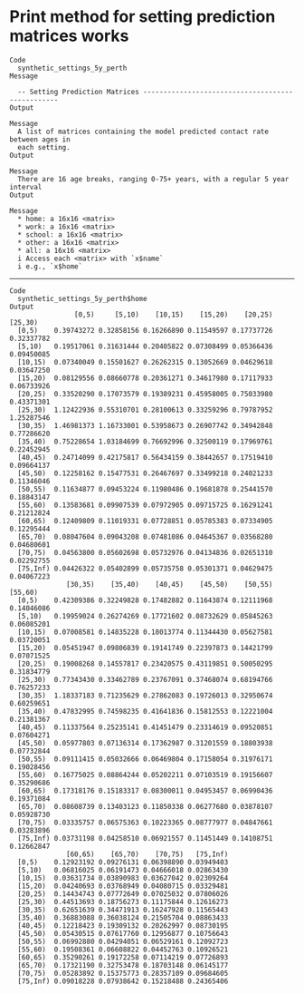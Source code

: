 # Print method for setting prediction matrices works

    Code
      synthetic_settings_5y_perth
    Message
      
      -- Setting Prediction Matrices -------------------------------------------------
    Output
      
    Message
      A list of matrices containing the model predicted contact rate between ages in
      each setting.
    Output
      
    Message
      There are 16 age breaks, ranging 0-75+ years, with a regular 5 year interval
    Output
      
    Message
      * home: a 16x16 <matrix>
      * work: a 16x16 <matrix>
      * school: a 16x16 <matrix>
      * other: a 16x16 <matrix>
      * all: a 16x16 <matrix>
      i Access each <matrix> with `x$name`
      i e.g., `x$home`

---

    Code
      synthetic_settings_5y_perth$home
    Output
                    [0,5)     [5,10)    [10,15)    [15,20)    [20,25)    [25,30)
      [0,5)    0.39743272 0.32858156 0.16266890 0.11549597 0.17737726 0.32337782
      [5,10)   0.19517061 0.31631444 0.20405822 0.07308499 0.05366436 0.09450085
      [10,15)  0.07340049 0.15501627 0.26262315 0.13052669 0.04629618 0.03647250
      [15,20)  0.08129556 0.08660778 0.20361271 0.34617980 0.17117933 0.06733926
      [20,25)  0.33520290 0.17073579 0.19389231 0.45958005 0.75033980 0.43371301
      [25,30)  1.12422936 0.55310701 0.28100613 0.33259296 0.79787952 1.25287546
      [30,35)  1.46981373 1.16733001 0.53958673 0.26907742 0.34942848 0.77286620
      [35,40)  0.75228654 1.03184699 0.76692996 0.32500119 0.17969761 0.22452945
      [40,45)  0.24714099 0.42175817 0.56434159 0.38442657 0.17519410 0.09664137
      [45,50)  0.12258162 0.15477531 0.26467697 0.33499218 0.24021233 0.11346046
      [50,55)  0.11634877 0.09453224 0.11980486 0.19681878 0.25441570 0.18843147
      [55,60)  0.13583681 0.09907539 0.07972905 0.09715725 0.16291241 0.21212824
      [60,65)  0.12409809 0.11019331 0.07728851 0.05785383 0.07334905 0.12295444
      [65,70)  0.08047604 0.09043208 0.07481086 0.04645367 0.03568280 0.04680601
      [70,75)  0.04563800 0.05602698 0.05732976 0.04134836 0.02651310 0.02292755
      [75,Inf) 0.04426322 0.05402899 0.05735758 0.05301371 0.04629475 0.04067223
                  [30,35)    [35,40)    [40,45)    [45,50)    [50,55)    [55,60)
      [0,5)    0.42309386 0.32249828 0.17482882 0.11643874 0.12111968 0.14046086
      [5,10)   0.19959024 0.26274269 0.17721602 0.08732629 0.05845263 0.06085201
      [10,15)  0.07008581 0.14835228 0.18013774 0.11344430 0.05627581 0.03720051
      [15,20)  0.05451947 0.09806839 0.19141749 0.22397873 0.14421799 0.07071525
      [20,25)  0.19008268 0.14557817 0.23420575 0.43119851 0.50050295 0.31834779
      [25,30)  0.77343430 0.33462789 0.23767091 0.37468074 0.68194766 0.76257233
      [30,35)  1.18337183 0.71235629 0.27862083 0.19726013 0.32950674 0.60259651
      [35,40)  0.47832995 0.74598235 0.41641836 0.15812553 0.12221004 0.21381367
      [40,45)  0.11337564 0.25235141 0.41451479 0.23314619 0.09520851 0.07604271
      [45,50)  0.05977803 0.07136314 0.17362987 0.31201559 0.18803938 0.07732844
      [50,55)  0.09111415 0.05032666 0.06469804 0.17158054 0.31976171 0.19028456
      [55,60)  0.16775025 0.08864244 0.05202211 0.07103519 0.19156607 0.35290686
      [60,65)  0.17318176 0.15183317 0.08300011 0.04953457 0.06990436 0.19371084
      [65,70)  0.08608739 0.13403123 0.11850338 0.06277680 0.03878107 0.05928730
      [70,75)  0.03335757 0.06575363 0.10223365 0.08777977 0.04847661 0.03283896
      [75,Inf) 0.03731198 0.04258510 0.06921557 0.11451449 0.14108751 0.12662847
                  [60,65)    [65,70)    [70,75)   [75,Inf)
      [0,5)    0.12923192 0.09276131 0.06398890 0.03949403
      [5,10)   0.06816025 0.06191473 0.04666018 0.02863430
      [10,15)  0.03631734 0.03890983 0.03627042 0.02309264
      [15,20)  0.04240693 0.03768949 0.04080715 0.03329481
      [20,25)  0.14434743 0.07772649 0.07025032 0.07806026
      [25,30)  0.44513693 0.18756273 0.11175844 0.12616273
      [30,35)  0.62651639 0.34471913 0.16247928 0.11565443
      [35,40)  0.36883088 0.36038124 0.21505704 0.08863433
      [40,45)  0.12218423 0.19309132 0.20262997 0.08730195
      [45,50)  0.05430515 0.07617760 0.12956877 0.10756643
      [50,55)  0.06992880 0.04294051 0.06529161 0.12092723
      [55,60)  0.19508361 0.06608822 0.04452763 0.10926521
      [60,65)  0.35290261 0.19172258 0.07114219 0.07726893
      [65,70)  0.17321190 0.32753478 0.18703148 0.06145177
      [70,75)  0.05283892 0.15375773 0.28357109 0.09684605
      [75,Inf) 0.09018228 0.07938642 0.15218488 0.24365406

